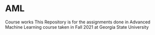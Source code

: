 # AML
Course works
This Repository is for the assignments done in Advanced Machine Learning course taken in Fall 2021 at Georgia State University
